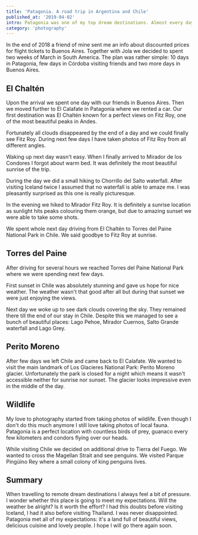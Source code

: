 ```yaml
---
title: 'Patagonia. A road trip in Argentina and Chile'
published_at: '2019-04-02'
intro: Patagonia was one of my top dream destinations. Almost every day I was exposed to photos of amazing and unique landscapes, very different from anything I know. This year I finally travelled to Argentina and Chile to see these views myself.
category: 'photography'
---
```


In the end of 2018 a friend of mine sent me an info about discounted prices for flight tickets to Buenos Aires. Together with Jola we decided to spent two weeks of March in South America. The plan was rather simple: 10 days in Patagonia, few days in Córdoba visiting friends and two more days in Buenos Aires.

## El Chaltén

Upon the arrival we spent one day with our friends in Buenos Aires. Then we moved further to El Calafate in Patagonia where we rented a car. Our first destination was El Chaltén known for a perfect views on Fitz Roy, one of the most beautiful peaks in Andes.

<photo-lazy src="https://res.cloudinary.com/lukaszrados/image/upload/v1663433038/stories/patagonia-roadtrip/499_yeff7y.jpg" padding-bottom="66.666"></photo-lazy>

<photo-lazy src="https://res.cloudinary.com/lukaszrados/image/upload/v1663433038/stories/patagonia-roadtrip/500_rxdwmw.jpg" padding-bottom="66.666"></photo-lazy>

<photo-lazy src="https://res.cloudinary.com/lukaszrados/image/upload/v1663433038/stories/patagonia-roadtrip/501_n7ysus.jpg" padding-bottom="66.666"></photo-lazy>

<photo-lazy src="https://res.cloudinary.com/lukaszrados/image/upload/v1663433038/stories/patagonia-roadtrip/502_ywlfhj.jpg" padding-bottom="66.666"></photo-lazy>

Fortunately all clouds disappeared by the end of a day and we could finally see Fitz Roy. During next few days I have taken photos of Fitz Roy from all different angles.

<photo-lazy src="https://res.cloudinary.com/lukaszrados/image/upload/v1663433038/stories/patagonia-roadtrip/504_qgtkxe.jpg" padding-bottom="66.666"></photo-lazy>

Waking up next day wasn't easy. When I finally arrived to Mirador de los Condores I forgot about warm bed. It was definitely the most beautiful sunrise of the trip.

<photo-lazy src="https://res.cloudinary.com/lukaszrados/image/upload/v1663433042/stories/patagonia-roadtrip/555_vrmefv.jpg" padding-bottom="66.666"></photo-lazy>

<photo-lazy src="https://res.cloudinary.com/lukaszrados/image/upload/v1663433038/stories/patagonia-roadtrip/506_him9ok.jpg" padding-bottom="66.666"></photo-lazy>

<photo-lazy src="https://res.cloudinary.com/lukaszrados/image/upload/v1663433039/stories/patagonia-roadtrip/507_k3jh7j.jpg" padding-bottom="66.666"></photo-lazy>

<photo-lazy src="https://res.cloudinary.com/lukaszrados/image/upload/v1663433039/stories/patagonia-roadtrip/508_wtu5xa.jpg" padding-bottom="66.666"></photo-lazy>

<photo-lazy src="https://res.cloudinary.com/lukaszrados/image/upload/v1663433039/stories/patagonia-roadtrip/509_vjm2un.jpg" padding-bottom="150"></photo-lazy>

During the day we did a small hiking to Chorrillo del Salto waterfall. After visiting Iceland twice I assumed that no waterfall is able to amaze me. I was pleasantly surprised as this one is really picturesque.

<photo-lazy src="https://res.cloudinary.com/lukaszrados/image/upload/v1663433039/stories/patagonia-roadtrip/511_kkqcx1.jpg" padding-bottom="66.666"></photo-lazy>

In the evening we hiked to Mirador Fitz Roy. It is definitely a sunrise location as sunlight hits peaks colouring them orange, but due to amazing sunset we were able to take some shots.

<photo-lazy src="https://res.cloudinary.com/lukaszrados/image/upload/v1663433039/stories/patagonia-roadtrip/514_dbgkoo.jpg" padding-bottom="66.666"></photo-lazy>

<two-columns>
  <photo-lazy src="https://res.cloudinary.com/lukaszrados/image/upload/v1663433039/stories/patagonia-roadtrip/513_aelsmf.jpg" padding-bottom="150"></photo-lazy>

  <photo-lazy src="https://res.cloudinary.com/lukaszrados/image/upload/v1663433040/stories/patagonia-roadtrip/515_grt8p5.jpg" padding-bottom="150"></photo-lazy>
</two-columns>

We spent whole next day driving from El Chaltén to Torres del Paine National Park in Chile. We said goodbye to Fitz Roy at sunrise.

<photo-lazy src="https://res.cloudinary.com/lukaszrados/image/upload/v1663433039/stories/patagonia-roadtrip/517_jdnuny.jpg" padding-bottom="66.666"></photo-lazy>

<photo-lazy src="https://res.cloudinary.com/lukaszrados/image/upload/v1663433040/stories/patagonia-roadtrip/518_w5zoiv.jpg" padding-bottom="66.666"></photo-lazy>

<photo-lazy src="https://res.cloudinary.com/lukaszrados/image/upload/v1663433040/stories/patagonia-roadtrip/519_bpqbcy.jpg" padding-bottom="150"></photo-lazy>

## Torres del Paine

After driving for several hours we reached Torres del Paine National Park where we were spending next few days.

<photo-lazy src="https://res.cloudinary.com/lukaszrados/image/upload/v1663433040/stories/patagonia-roadtrip/524_jsrmtf.jpg" padding-bottom="66.666"></photo-lazy>

First sunset in Chile was absolutely stunning and gave us hope for nice weather. The weather wasn't that good after all but during that sunset we were just enjoying the views.

<photo-lazy src="https://res.cloudinary.com/lukaszrados/image/upload/v1663433040/stories/patagonia-roadtrip/526_svmqyy.jpg" padding-bottom="66.666"></photo-lazy>

<photo-lazy src="https://res.cloudinary.com/lukaszrados/image/upload/v1663433040/stories/patagonia-roadtrip/527_y7gkli.jpg" padding-bottom="66.666"></photo-lazy>

Next day we woke up to see dark clouds covering the sky. They remained there till the end of our stay in Chile. Despite this we managed to see a bunch of beautiful places: Lago Pehoe, Mirador Cuernos, Salto Grande waterfall and Lago Grey.

<photo-lazy src="https://res.cloudinary.com/lukaszrados/image/upload/v1663433040/stories/patagonia-roadtrip/529_cfrlxm.jpg" padding-bottom="66.666"></photo-lazy>

<photo-lazy src="https://res.cloudinary.com/lukaszrados/image/upload/v1663433040/stories/patagonia-roadtrip/530_y6sryv.jpg" padding-bottom="61"></photo-lazy>

<photo-lazy src="https://res.cloudinary.com/lukaszrados/image/upload/v1663433040/stories/patagonia-roadtrip/531_bqjsib.jpg" padding-bottom="66.666"></photo-lazy>

<photo-lazy src="https://res.cloudinary.com/lukaszrados/image/upload/v1663433040/stories/patagonia-roadtrip/532_t6uzbt.jpg" padding-bottom="150"></photo-lazy>

<photo-lazy src="https://res.cloudinary.com/lukaszrados/image/upload/v1663433040/stories/patagonia-roadtrip/533_fpitqw.jpg" padding-bottom="66.666"></photo-lazy>

## Perito Moreno

After few days we left Chile and came back to El Calafate. We wanted to visit the main landmark of Los Glacieres National Park: Perito Moreno glacier. Unfortunately the park is closed for a night which means it wasn't accessible neither for sunrise nor sunset. The glacier looks impressive even in the middle of the day.

<photo-lazy src="https://res.cloudinary.com/lukaszrados/image/upload/v1663433040/stories/patagonia-roadtrip/536_qpfvf1.jpg" padding-bottom="49.25"></photo-lazy>

<photo-lazy src="https://res.cloudinary.com/lukaszrados/image/upload/v1663433041/stories/patagonia-roadtrip/537_rbaisf.jpg" padding-bottom="66.666"></photo-lazy>

## Wildlife

My love to photography started from taking photos of wildlife. Even though I don't do this much anymore I still love taking photos of local fauna. Patagonia is a perfect location with countless birds of prey, guanaco every few kilometers and condors flying over our heads.

<photo-lazy src="https://res.cloudinary.com/lukaszrados/image/upload/v1663433041/stories/patagonia-roadtrip/540_jqeudi.jpg" padding-bottom="66.666"></photo-lazy>

<photo-lazy src="https://res.cloudinary.com/lukaszrados/image/upload/v1663433041/stories/patagonia-roadtrip/541_htvf8j.jpg" padding-bottom="66.666"></photo-lazy>

<photo-lazy src="https://res.cloudinary.com/lukaszrados/image/upload/v1663433041/stories/patagonia-roadtrip/542_thic9x.jpg" padding-bottom="66.666"></photo-lazy>

<photo-lazy src="https://res.cloudinary.com/lukaszrados/image/upload/v1663433041/stories/patagonia-roadtrip/543_hubnye.jpg" padding-bottom="66.666"></photo-lazy>

<two-columns>
  <photo-lazy src="https://res.cloudinary.com/lukaszrados/image/upload/v1663433041/stories/patagonia-roadtrip/544_jyefhq.jpg" padding-bottom="66.666"></photo-lazy>

  <photo-lazy src="https://res.cloudinary.com/lukaszrados/image/upload/v1663433041/stories/patagonia-roadtrip/545_mczqmn.jpg" padding-bottom="66.666"></photo-lazy>
</two-columns>

<photo-lazy src="https://res.cloudinary.com/lukaszrados/image/upload/v1663433041/stories/patagonia-roadtrip/546_fdijgt.jpg" padding-bottom="66.666"></photo-lazy>

<photo-lazy src="https://res.cloudinary.com/lukaszrados/image/upload/v1663433041/stories/patagonia-roadtrip/547_c82nyo.jpg" padding-bottom="66.666"></photo-lazy>

<photo-lazy src="https://res.cloudinary.com/lukaszrados/image/upload/v1663433041/stories/patagonia-roadtrip/548_urj6jk.jpg" padding-bottom="66.666"></photo-lazy>

<photo-lazy src="https://res.cloudinary.com/lukaszrados/image/upload/v1663433042/stories/patagonia-roadtrip/549_nozlax.jpg" padding-bottom="150"></photo-lazy>

<photo-lazy src="https://res.cloudinary.com/lukaszrados/image/upload/v1663433042/stories/patagonia-roadtrip/550_pk2lww.jpg" padding-bottom="58.83"></photo-lazy>

While visiting Chile we decided on additional drive to Tierra del Fuego. We wanted to cross the Magellan Strait and see penguins. We visited Parque Pingüino Rey where a small colony of king penguins lives.

<photo-lazy src="https://res.cloudinary.com/lukaszrados/image/upload/v1663433042/stories/patagonia-roadtrip/552_ss3mzs.jpg" padding-bottom="66.666"></photo-lazy>

## Summary

When travelling to remote dream destinations I always feel a bit of pressure. I wonder whether this place is going to meet my expectations. Will the weather be alright? Is it worth the effort? I had this doubts before visiting Iceland, I had it also before visiting Thailand. I was never disappointed. Patagonia met all of my expectations: it's a land full of beautiful views, delicious cuisine and lovely people. I hope I will go there again soon.
